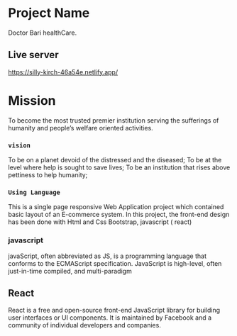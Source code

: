 # Project Name
Doctor Bari healthCare.



## Live server

https://silly-kirch-46a54e.netlify.app/

# Mission

To become the most trusted premier institution serving the sufferings of humanity and people’s welfare oriented activities.


### `vision`

To be on a planet devoid of the distressed and the diseased;
To be at the level where help is sought to save lives;
To be an institution that rises above pettiness to help humanity;

### `Using Language`

This is a single page responsive Web Application project which contained
basic layout of an E-commerce system. In this project, the front-end
design has been done with Html and Css  Bootstrap, javascript ( react)

### javascript

javaScript, often abbreviated as JS, is a programming language that conforms to the ECMAScript specification. JavaScript is high-level, often just-in-time compiled, and multi-paradigm


## React

React is a free and open-source front-end JavaScript library for building user interfaces or UI components. It is maintained by Facebook and a community of individual developers and companies.

